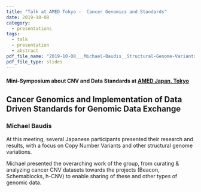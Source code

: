 ```yaml
---
title: "Talk at AMED Tokyo -  Cancer Genomics and Standards"
date: 2019-10-08
category:
  - presentations
tags:
  - talk
  - presentation
  - abstract
pdf_file_name: "2019-10-08___Michael-Baudis__Structural-Genome-Variants-in-Cancer__AMED-Tokyo.pdf"
pdf_file_type: slides
---
```


#### Mini-Symposium about CNV and Data Standards at [AMED Japan, Tokyo](https://www.amed.go.jp/en/index.html)
##  Cancer Genomics and Implementation of Data Driven Standards for Genomic Data Exchange
### Michael Baudis

At this meeting, several Japanese participants presented their research and 
results, with a focus on Copy Number Variants and other structural genome 
variations.

Michael presented the overarching work of the group, from curating & analyzing 
cancer CNV datasets towards the projects (Beacon, Schemablocks, h-CNV) to enable 
sharing of these and other types of genomic data.
